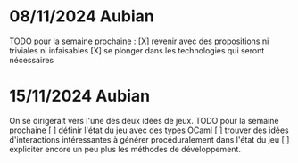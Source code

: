 # 08/11/2024 Aubian

TODO pour la semaine prochaine :
[X] revenir avec des propositions ni triviales ni infaisables
[X] se plonger dans les technologies qui seront nécessaires

# 15/11/2024 Aubian

On se dirigerait vers l'une des deux idées de jeux.
TODO pour la semaine prochaine
[ ] définir l'état du jeu avec des types OCaml
[ ] trouver des idées d'interactions intéressantes à générer procéduralement dans l'état du jeu
[ ] expliciter encore un peu plus les méthodes de développement.

